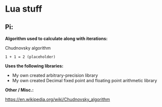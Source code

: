 # Lua stuff

## Pi:

**Algorithm used to calculate along with iterations:**

Chudnovsky algorithm


```
1 + 1 = 2 (placeholder)
```

**Uses the following libraries:**

* My own created arbitrary-precision library
* My own created Decimal fixed point and floating point arithmetic library 






**Other / Misc.:**

https://en.wikipedia.org/wiki/Chudnovsky_algorithm